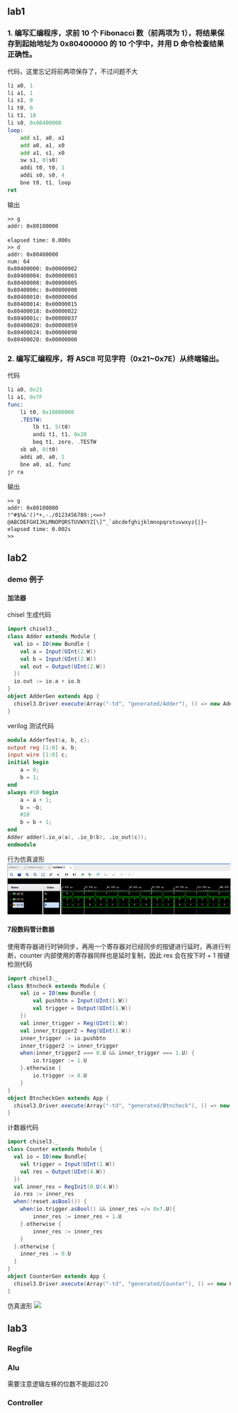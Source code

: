 ## lab1


### 1.  编写汇编程序，求前 10 个 Fibonacci 数（前两项为 1），将结果保存到起始地址为 0x80400000 的 10 个字中，并用 D 命令检查结果正确性。
代码，这里忘记将前两项保存了，不过问题不大
```asm
li a0, 1
li a1, 1
li s1, 0
li t0, 0
li t1, 10
li s0, 0x80400000
loop:
	add s1, a0, a1
	add a0, a1, x0
	add a1, s1, x0
	sw s1, 0(s0)
	addi t0, t0, 1
	addi s0, s0, 4
	bne t0, t1, loop
ret
```
输出
```
>> g
addr: 0x80100000

elapsed time: 0.000s
>> d
addr: 0x80400000
num: 64
0x80400000: 0x00000002
0x80400004: 0x00000003
0x80400008: 0x00000005
0x8040000c: 0x00000008
0x80400010: 0x0000000d
0x80400014: 0x00000015
0x80400018: 0x00000022
0x8040001c: 0x00000037
0x80400020: 0x00000059
0x80400024: 0x00000090
0x80400028: 0x00000000
```

### 2.  编写汇编程序，将 ASCII 可见字符（0x21~0x7E）从终端输出。
代码
```asm
li a0, 0x21
li a1, 0x7F
func:
    li t0, 0x10000000
	.TESTW:
	    lb t1, 5(t0)
	    andi t1, t1, 0x20
	    beq t1, zero, .TESTW
    sb a0, 0(t0)
    addi a0, a0, 1
    bne a0, a1, func
jr ra
```
输出
```
>> g
addr: 0x80100000
!"#$%&'()*+,-./0123456789:;<=>?@ABCDEFGHIJKLMNOPQRSTUVWXYZ[\]^_`abcdefghijklmnopqrstuvwxyz{|}~
elapsed time: 0.002s
>>
```


## lab2
### demo 例子
#### 加法器
chisel 生成代码
```scala
import chisel3._
class Adder extends Module {
  val io = IO(new Bundle {
    val a = Input(UInt(2.W))
    val b = Input(UInt(2.W))
    val out = Output(UInt(2.W))
  })
  io.out := io.a + io.b
}
object AdderGen extends App {
  chisel3.Driver.execute(Array("-td", "generated/Adder"), () => new Adder)
}
```
verilog 测试代码
```verilog
module AdderTest(a, b, c);
output reg [1:0] a, b;
input wire [1:0] c;
initial begin
    a = 0;
    b = 1;
end
always #10 begin
    a = a + 1;
    b = ~b;
    #10
    b = b + 1;
end
Adder adder(.io_a(a), .io_b(b), .io_out(c));
endmodule
```
行为仿真波形
![](./assets/adder_.png)

#### 7段数码管计数器
使用寄存器进行时钟同步，再用一个寄存器对已经同步的按键进行延时，再进行判断，counter 内部使用的寄存器同样也是延时复制，因此 res 会在按下时 + 1
按键检测代码
```Scala
import chisel3._
class Btncheck extends Module {
    val io = IO(new Bundle {
        val pushbtn = Input(UInt(1.W))
        val trigger = Output(UInt(1.W))
    })
    val inner_trigger = Reg(UInt(1.W))
    val inner_trigger2 = Reg(UInt(1.W))
    inner_trigger := io.pushbtn
    inner_trigger2 := inner_trigger
    when(inner_trigger2 === 0.U && inner_trigger === 1.U) {
        io.trigger := 1.U
    }.otherwise {
        io.trigger := 0.U
    }
}
object BtncheckGen extends App {
  chisel3.Driver.execute(Array("-td", "generated/Btncheck"), () => new Btncheck)
}
```
计数器代码
```Scala
import chisel3._
class Counter extends Module {
  val io = IO(new Bundle{
    val trigger = Input(UInt(1.W))
    val res = Output(UInt(4.W))
  })
  val inner_res = RegInit(0.U(4.W))
  io.res := inner_res
  when(!reset.asBool()) {
    when(io.trigger.asBool() && inner_res =/= 0xf.U){
        inner_res := inner_res + 1.U
    }.otherwise {
        inner_res := inner_res
    }
  }.otherwise {
    inner_res := 0.U
  }
}
object CounterGen extends App {
  chisel3.Driver.execute(Array("-td", "generated/Counter"), () => new Counter)
}
```
仿真波形
![](counter_.png)

## lab3
### Regfile


### Alu
需要注意逻辑左移的位数不能超过20

### Controller
